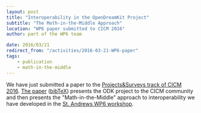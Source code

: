 ```yaml
---
layout: post
title: "Interoperability in the OpenDreamKit Project"
subtitle: "The Math-in-the-Middle Approach"
location: "WP6 paper submitted to CICM 2016"
author: part of the WP6 team

date: 2016/03/21
redirect_from: "/activities/2016-03-21-WP6-paper"
tags:
    - publication
    - math-in-the-middle
---
```

We have just submitted a paper to the
[Projects&Surveys track of CICM 2016](http://www.cicm-conference.org/2016/cicm.php?event=surveys&menu=general). [The
paper](http://arxiv.org/abs/1603.06424)
([bibTeX](https://github.com/OpenDreamKit/OpenDreamKit/blob/master/publications.bib)) presents the ODK project to the CICM community and then presents the
"Math-in-the-Middle" approach to interoperability we have developed in the
[St. Andrews WP6 workshop](http://opendreamkit.org/2015/12/08/WP6StAndrewsMeeting/).
